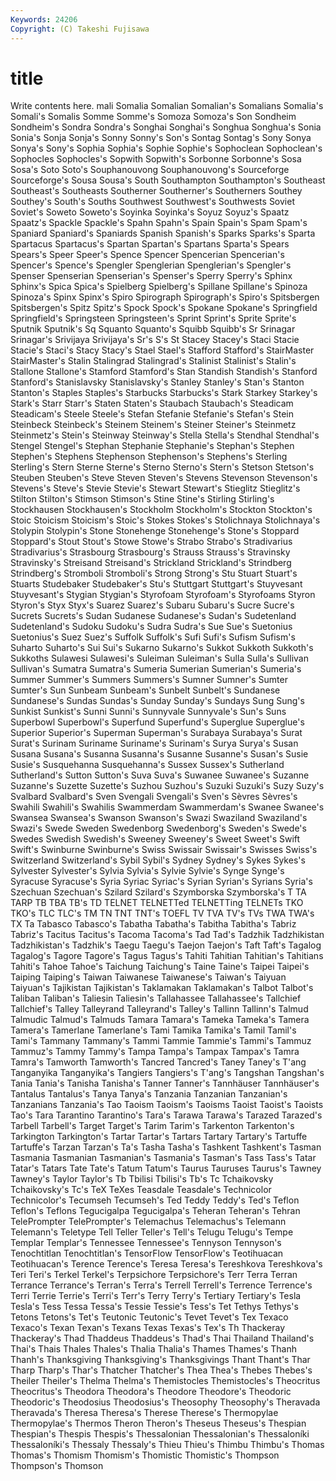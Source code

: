 ```yaml
---
Keywords: 24206 
Copyright: (C) Takeshi Fujisawa
---
```


# title

Write contents here.
mali Somalia Somalian Somalian's Somalians Somalia's Somali's
Somalis Somme Somme's Somoza Somoza's Son Sondheim Sondheim's Sondra Sondra's
Songhai Songhai's Songhua Songhua's Sonia Sonia's Sonja Sonja's Sonny Sonny's
Son's Sontag Sontag's Sony Sonya Sonya's Sony's Sophia Sophia's Sophie
Sophie's Sophoclean Sophoclean's Sophocles Sophocles's Sopwith Sopwith's Sorbonne Sorbonne's Sosa
Sosa's Soto Soto's Souphanouvong Souphanouvong's Sourceforge Sourceforge's Sousa Sousa's South
Southampton Southampton's Southeast Southeast's Southeasts Southerner Southerner's Southerners Southey Southey's
South's Souths Southwest Southwest's Southwests Soviet Soviet's Soweto Soweto's Soyinka
Soyinka's Soyuz Soyuz's Spaatz Spaatz's Spackle Spackle's Spahn Spahn's Spain
Spain's Spam Spam's Spaniard Spaniard's Spaniards Spanish Spanish's Sparks Sparks's
Sparta Spartacus Spartacus's Spartan Spartan's Spartans Sparta's Spears Spears's Speer
Speer's Spence Spencer Spencerian Spencerian's Spencer's Spence's Spengler Spenglerian Spenglerian's
Spengler's Spenser Spenserian Spenserian's Spenser's Sperry Sperry's Sphinx Sphinx's Spica
Spica's Spielberg Spielberg's Spillane Spillane's Spinoza Spinoza's Spinx Spinx's Spiro
Spirograph Spirograph's Spiro's Spitsbergen Spitsbergen's Spitz Spitz's Spock Spock's Spokane
Spokane's Springfield Springfield's Springsteen Springsteen's Sprint Sprint's Sprite Sprite's Sputnik
Sputnik's Sq Squanto Squanto's Squibb Squibb's Sr Srinagar Srinagar's Srivijaya
Srivijaya's Sr's S's St Stacey Stacey's Staci Stacie Stacie's Staci's
Stacy Stacy's Stael Stael's Stafford Stafford's StairMaster StairMaster's Stalin Stalingrad
Stalingrad's Stalinist Stalinist's Stalin's Stallone Stallone's Stamford Stamford's Stan Standish
Standish's Stanford Stanford's Stanislavsky Stanislavsky's Stanley Stanley's Stan's Stanton Stanton's
Staples Staples's Starbucks Starbucks's Stark Starkey Starkey's Stark's Starr Starr's
Staten Staten's Staubach Staubach's Steadicam Steadicam's Steele Steele's Stefan Stefanie
Stefanie's Stefan's Stein Steinbeck Steinbeck's Steinem Steinem's Steiner Steiner's Steinmetz
Steinmetz's Stein's Steinway Steinway's Stella Stella's Stendhal Stendhal's Stengel Stengel's
Stephan Stephanie Stephanie's Stephan's Stephen Stephen's Stephens Stephenson Stephenson's Stephens's
Sterling Sterling's Stern Sterne Sterne's Sterno Sterno's Stern's Stetson Stetson's
Steuben Steuben's Steve Steven Steven's Stevens Stevenson Stevenson's Stevens's Steve's
Stevie Stevie's Stewart Stewart's Stieglitz Stieglitz's Stilton Stilton's Stimson Stimson's
Stine Stine's Stirling Stirling's Stockhausen Stockhausen's Stockholm Stockholm's Stockton Stockton's
Stoic Stoicism Stoicism's Stoic's Stokes Stokes's Stolichnaya Stolichnaya's Stolypin Stolypin's
Stone Stonehenge Stonehenge's Stone's Stoppard Stoppard's Stout Stout's Stowe Stowe's
Strabo Strabo's Stradivarius Stradivarius's Strasbourg Strasbourg's Strauss Strauss's Stravinsky Stravinsky's
Streisand Streisand's Strickland Strickland's Strindberg Strindberg's Stromboli Stromboli's Strong Strong's
Stu Stuart Stuart's Stuarts Studebaker Studebaker's Stu's Stuttgart Stuttgart's Stuyvesant
Stuyvesant's Stygian Stygian's Styrofoam Styrofoam's Styrofoams Styron Styron's Styx Styx's
Suarez Suarez's Subaru Subaru's Sucre Sucre's Sucrets Sucrets's Sudan Sudanese
Sudanese's Sudan's Sudetenland Sudetenland's Sudoku Sudoku's Sudra Sudra's Sue Sue's
Suetonius Suetonius's Suez Suez's Suffolk Suffolk's Sufi Sufi's Sufism Sufism's
Suharto Suharto's Sui Sui's Sukarno Sukarno's Sukkot Sukkoth Sukkoth's Sukkoths
Sulawesi Sulawesi's Suleiman Suleiman's Sulla Sulla's Sullivan Sullivan's Sumatra Sumatra's
Sumeria Sumerian Sumerian's Sumeria's Summer Summer's Summers Summers's Sumner Sumner's
Sumter Sumter's Sun Sunbeam Sunbeam's Sunbelt Sunbelt's Sundanese Sundanese's Sundas
Sundas's Sunday Sunday's Sundays Sung Sung's Sunkist Sunkist's Sunni Sunni's
Sunnyvale Sunnyvale's Sun's Suns Superbowl Superbowl's Superfund Superfund's Superglue Superglue's
Superior Superior's Superman Superman's Surabaya Surabaya's Surat Surat's Surinam Suriname
Suriname's Surinam's Surya Surya's Susan Susana Susana's Susanna Susanna's Susanne
Susanne's Susan's Susie Susie's Susquehanna Susquehanna's Sussex Sussex's Sutherland Sutherland's
Sutton Sutton's Suva Suva's Suwanee Suwanee's Suzanne Suzanne's Suzette Suzette's
Suzhou Suzhou's Suzuki Suzuki's Suzy Suzy's Svalbard Svalbard's Sven Svengali
Svengali's Sven's Sèvres Sèvres's Swahili Swahili's Swahilis Swammerdam Swammerdam's Swanee
Swanee's Swansea Swansea's Swanson Swanson's Swazi Swaziland Swaziland's Swazi's Swede
Sweden Swedenborg Swedenborg's Sweden's Swede's Swedes Swedish Swedish's Sweeney Sweeney's
Sweet Sweet's Swift Swift's Swinburne Swinburne's Swiss Swissair Swissair's Swisses
Swiss's Switzerland Switzerland's Sybil Sybil's Sydney Sydney's Sykes Sykes's Sylvester
Sylvester's Sylvia Sylvia's Sylvie Sylvie's Synge Synge's Syracuse Syracuse's Syria
Syriac Syriac's Syrian Syrian's Syrians Syria's Szechuan Szechuan's Szilard Szilard's
Szymborska Szymborska's T TA TARP TB TBA TB's TD TELNET
TELNETTed TELNETTing TELNETs TKO TKO's TLC TLC's TM TN TNT
TNT's TOEFL TV TVA TV's TVs TWA TWA's TX Ta
Tabasco Tabasco's Tabatha Tabatha's Tabitha Tabitha's Tabriz Tabriz's Tacitus Tacitus's
Tacoma Tacoma's Tad Tad's Tadzhik Tadzhikistan Tadzhikistan's Tadzhik's Taegu Taegu's
Taejon Taejon's Taft Taft's Tagalog Tagalog's Tagore Tagore's Tagus Tagus's
Tahiti Tahitian Tahitian's Tahitians Tahiti's Tahoe Tahoe's Taichung Taichung's Taine
Taine's Taipei Taipei's Taiping Taiping's Taiwan Taiwanese Taiwanese's Taiwan's Taiyuan
Taiyuan's Tajikistan Tajikistan's Taklamakan Taklamakan's Talbot Talbot's Taliban Taliban's Taliesin
Taliesin's Tallahassee Tallahassee's Tallchief Tallchief's Talley Talleyrand Talleyrand's Talley's Tallinn
Tallinn's Talmud Talmudic Talmud's Talmuds Tamara Tamara's Tameka Tameka's Tamera
Tamera's Tamerlane Tamerlane's Tami Tamika Tamika's Tamil Tamil's Tami's Tammany
Tammany's Tammi Tammie Tammie's Tammi's Tammuz Tammuz's Tammy Tammy's Tampa
Tampa's Tampax Tampax's Tamra Tamra's Tamworth Tamworth's Tancred Tancred's Taney
Taney's T'ang Tanganyika Tanganyika's Tangiers Tangiers's T'ang's Tangshan Tangshan's Tania
Tania's Tanisha Tanisha's Tanner Tanner's Tannhäuser Tannhäuser's Tantalus Tantalus's Tanya
Tanya's Tanzania Tanzanian Tanzanian's Tanzanians Tanzania's Tao Taoism Taoism's Taoisms
Taoist Taoist's Taoists Tao's Tara Tarantino Tarantino's Tara's Tarawa Tarawa's
Tarazed Tarazed's Tarbell Tarbell's Target Target's Tarim Tarim's Tarkenton Tarkenton's
Tarkington Tarkington's Tartar Tartar's Tartars Tartary Tartary's Tartuffe Tartuffe's Tarzan
Tarzan's Ta's Tasha Tasha's Tashkent Tashkent's Tasman Tasmania Tasmanian Tasmanian's
Tasmania's Tasman's Tass Tass's Tatar Tatar's Tatars Tate Tate's Tatum
Tatum's Taurus Tauruses Taurus's Tawney Tawney's Taylor Taylor's Tb Tbilisi
Tbilisi's Tb's Tc Tchaikovsky Tchaikovsky's Tc's TeX TeXes Teasdale Teasdale's
Technicolor Technicolor's Tecumseh Tecumseh's Ted Teddy Teddy's Ted's Teflon Teflon's
Teflons Tegucigalpa Tegucigalpa's Teheran Teheran's Tehran TelePrompter TelePrompter's Telemachus Telemachus's
Telemann Telemann's Teletype Tell Teller Teller's Tell's Telugu Telugu's Tempe
Templar Templar's Tennessee Tennessee's Tennyson Tennyson's Tenochtitlan Tenochtitlan's TensorFlow TensorFlow's
Teotihuacan Teotihuacan's Terence Terence's Teresa Teresa's Tereshkova Tereshkova's Teri Teri's
Terkel Terkel's Terpsichore Terpsichore's Terr Terra Terran Terrance Terrance's Terran's
Terra's Terrell Terrell's Terrence Terrence's Terri Terrie Terrie's Terri's Terr's
Terry Terry's Tertiary Tertiary's Tesla Tesla's Tess Tessa Tessa's Tessie
Tessie's Tess's Tet Tethys Tethys's Tetons Tetons's Tet's Teutonic Teutonic's
Tevet Tevet's Tex Texaco Texaco's Texan Texan's Texans Texas Texas's
Tex's Th Thackeray Thackeray's Thad Thaddeus Thaddeus's Thad's Thai Thailand
Thailand's Thai's Thais Thales Thales's Thalia Thalia's Thames Thames's Thanh
Thanh's Thanksgiving Thanksgiving's Thanksgivings Thant Thant's Thar Tharp Tharp's Thar's
Thatcher Thatcher's Thea Thea's Thebes Thebes's Theiler Theiler's Thelma Thelma's
Themistocles Themistocles's Theocritus Theocritus's Theodora Theodora's Theodore Theodore's Theodoric Theodoric's
Theodosius Theodosius's Theosophy Theosophy's Theravada Theravada's Theresa Theresa's Therese Therese's
Thermopylae Thermopylae's Thermos Theron Theron's Theseus Theseus's Thespian Thespian's Thespis
Thespis's Thessalonian Thessalonian's Thessaloníki Thessaloníki's Thessaly Thessaly's Thieu Thieu's Thimbu
Thimbu's Thomas Thomas's Thomism Thomism's Thomistic Thomistic's Thompson Thompson's Thomson

